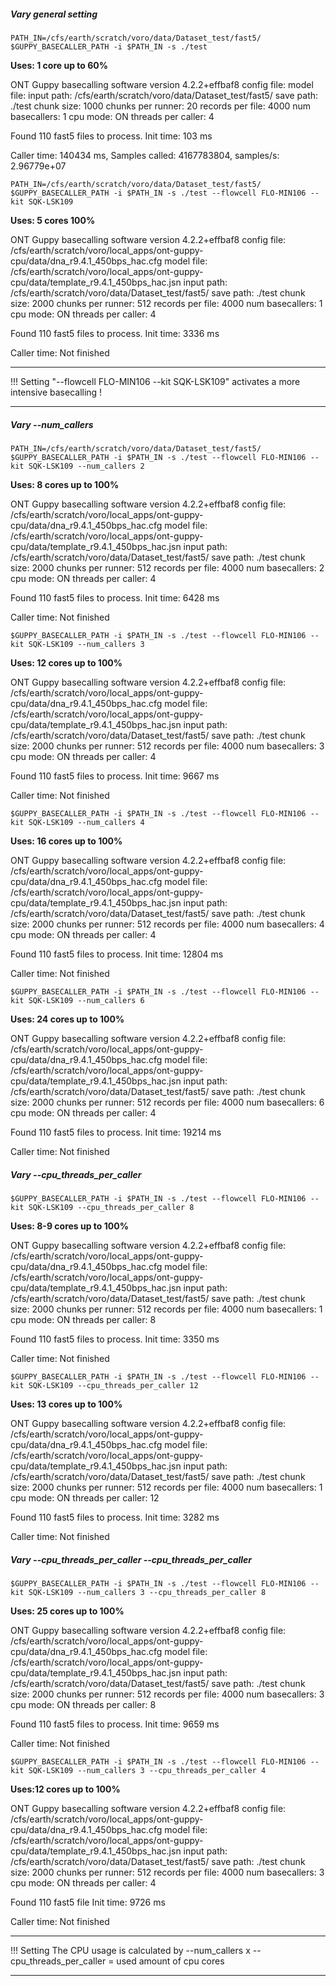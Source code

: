 ##### Vary general setting

	PATH_IN=/cfs/earth/scratch/voro/data/Dataset_test/fast5/
	$GUPPY_BASECALLER_PATH -i $PATH_IN -s ./test

**Uses: 1 core up to 60%**

ONT Guppy basecalling software version 4.2.2+effbaf8
config file:
model file:
input path:         /cfs/earth/scratch/voro/data/Dataset_test/fast5/
save path:          ./test
chunk size:         1000
chunks per runner:  20
records per file:   4000
num basecallers:    1
cpu mode:           ON
threads per caller: 4

Found 110 fast5 files to process.
Init time: 103 ms

Caller time: 140434 ms, Samples called: 4167783804, samples/s: 2.96779e+07

	PATH_IN=/cfs/earth/scratch/voro/data/Dataset_test/fast5/
	$GUPPY_BASECALLER_PATH -i $PATH_IN -s ./test --flowcell FLO-MIN106 --kit SQK-LSK109

**Uses: 5 cores 100%**

ONT Guppy basecalling software version 4.2.2+effbaf8
config file:        /cfs/earth/scratch/voro/local_apps/ont-guppy-cpu/data/dna_r9.4.1_450bps_hac.cfg
model file:         /cfs/earth/scratch/voro/local_apps/ont-guppy-cpu/data/template_r9.4.1_450bps_hac.jsn
input path:         /cfs/earth/scratch/voro/data/Dataset_test/fast5/
save path:          ./test
chunk size:         2000
chunks per runner:  512
records per file:   4000
num basecallers:    1
cpu mode:           ON
threads per caller: 4

Found 110 fast5 files to process.
Init time: 3336 ms

Caller time: Not finished

___
!!! Setting "--flowcell FLO-MIN106 --kit SQK-LSK109" activates a more intensive basecalling !
___

##### Vary --num_callers

	PATH_IN=/cfs/earth/scratch/voro/data/Dataset_test/fast5/
	$GUPPY_BASECALLER_PATH -i $PATH_IN -s ./test --flowcell FLO-MIN106 --kit SQK-LSK109 --num_callers 2


**Uses: 8 cores up to 100%**

ONT Guppy basecalling software version 4.2.2+effbaf8
config file:        /cfs/earth/scratch/voro/local_apps/ont-guppy-cpu/data/dna_r9.4.1_450bps_hac.cfg
model file:         /cfs/earth/scratch/voro/local_apps/ont-guppy-cpu/data/template_r9.4.1_450bps_hac.jsn
input path:         /cfs/earth/scratch/voro/data/Dataset_test/fast5/
save path:          ./test
chunk size:         2000
chunks per runner:  512
records per file:   4000
num basecallers:    2
cpu mode:           ON
threads per caller: 4

Found 110 fast5 files to process.
Init time: 6428 ms

Caller time: Not finished


	$GUPPY_BASECALLER_PATH -i $PATH_IN -s ./test --flowcell FLO-MIN106 --kit SQK-LSK109 --num_callers 3

**Uses: 12 cores up to 100%**

ONT Guppy basecalling software version 4.2.2+effbaf8
config file:        /cfs/earth/scratch/voro/local_apps/ont-guppy-cpu/data/dna_r9.4.1_450bps_hac.cfg
model file:         /cfs/earth/scratch/voro/local_apps/ont-guppy-cpu/data/template_r9.4.1_450bps_hac.jsn
input path:         /cfs/earth/scratch/voro/data/Dataset_test/fast5/
save path:          ./test
chunk size:         2000
chunks per runner:  512
records per file:   4000
num basecallers:    3
cpu mode:           ON
threads per caller: 4

Found 110 fast5 files to process.
Init time: 9667 ms

Caller time: Not finished


	$GUPPY_BASECALLER_PATH -i $PATH_IN -s ./test --flowcell FLO-MIN106 --kit SQK-LSK109 --num_callers 4

**Uses: 16 cores up to 100%**

ONT Guppy basecalling software version 4.2.2+effbaf8
config file:        /cfs/earth/scratch/voro/local_apps/ont-guppy-cpu/data/dna_r9.4.1_450bps_hac.cfg
model file:         /cfs/earth/scratch/voro/local_apps/ont-guppy-cpu/data/template_r9.4.1_450bps_hac.jsn
input path:         /cfs/earth/scratch/voro/data/Dataset_test/fast5/
save path:          ./test
chunk size:         2000
chunks per runner:  512
records per file:   4000
num basecallers:    4
cpu mode:           ON
threads per caller: 4

Found 110 fast5 files to process.
Init time: 12804 ms

Caller time: Not finished

	$GUPPY_BASECALLER_PATH -i $PATH_IN -s ./test --flowcell FLO-MIN106 --kit SQK-LSK109 --num_callers 6
	
**Uses: 24 cores up to 100%**

ONT Guppy basecalling software version 4.2.2+effbaf8
config file:        /cfs/earth/scratch/voro/local_apps/ont-guppy-cpu/data/dna_r9.4.1_450bps_hac.cfg
model file:         /cfs/earth/scratch/voro/local_apps/ont-guppy-cpu/data/template_r9.4.1_450bps_hac.jsn
input path:         /cfs/earth/scratch/voro/data/Dataset_test/fast5/
save path:          ./test
chunk size:         2000
chunks per runner:  512
records per file:   4000
num basecallers:    6
cpu mode:           ON
threads per caller: 4

Found 110 fast5 files to process.
Init time: 19214 ms

Caller time: Not finished

##### Vary --cpu_threads_per_caller

	$GUPPY_BASECALLER_PATH -i $PATH_IN -s ./test --flowcell FLO-MIN106 --kit SQK-LSK109 --cpu_threads_per_caller 8

**Uses: 8-9 cores up to 100%**

ONT Guppy basecalling software version 4.2.2+effbaf8
config file:        /cfs/earth/scratch/voro/local_apps/ont-guppy-cpu/data/dna_r9.4.1_450bps_hac.cfg
model file:         /cfs/earth/scratch/voro/local_apps/ont-guppy-cpu/data/template_r9.4.1_450bps_hac.jsn
input path:         /cfs/earth/scratch/voro/data/Dataset_test/fast5/
save path:          ./test
chunk size:         2000
chunks per runner:  512
records per file:   4000
num basecallers:    1
cpu mode:           ON
threads per caller: 8

Found 110 fast5 files to process.
Init time: 3350 ms

Caller time: Not finished

	$GUPPY_BASECALLER_PATH -i $PATH_IN -s ./test --flowcell FLO-MIN106 --kit SQK-LSK109 --cpu_threads_per_caller 12

**Uses: 13 cores up to 100%**

ONT Guppy basecalling software version 4.2.2+effbaf8
config file:        /cfs/earth/scratch/voro/local_apps/ont-guppy-cpu/data/dna_r9.4.1_450bps_hac.cfg
model file:         /cfs/earth/scratch/voro/local_apps/ont-guppy-cpu/data/template_r9.4.1_450bps_hac.jsn
input path:         /cfs/earth/scratch/voro/data/Dataset_test/fast5/
save path:          ./test
chunk size:         2000
chunks per runner:  512
records per file:   4000
num basecallers:    1
cpu mode:           ON
threads per caller: 12

Found 110 fast5 files to process.
Init time: 3282 ms

Caller time: Not finished


##### Vary --cpu_threads_per_caller --cpu_threads_per_caller

	$GUPPY_BASECALLER_PATH -i $PATH_IN -s ./test --flowcell FLO-MIN106 --kit SQK-LSK109 --num_callers 3 --cpu_threads_per_caller 8

**Uses: 25 cores up to 100%**

ONT Guppy basecalling software version 4.2.2+effbaf8
config file:        /cfs/earth/scratch/voro/local_apps/ont-guppy-cpu/data/dna_r9.4.1_450bps_hac.cfg
model file:         /cfs/earth/scratch/voro/local_apps/ont-guppy-cpu/data/template_r9.4.1_450bps_hac.jsn
input path:         /cfs/earth/scratch/voro/data/Dataset_test/fast5/
save path:          ./test
chunk size:         2000
chunks per runner:  512
records per file:   4000
num basecallers:    3
cpu mode:           ON
threads per caller: 8

Found 110 fast5 files to process.
Init time: 9659 ms

Caller time: Not finished


	$GUPPY_BASECALLER_PATH -i $PATH_IN -s ./test --flowcell FLO-MIN106 --kit SQK-LSK109 --num_callers 3 --cpu_threads_per_caller 4
	
**Uses:12 cores up to 100%**

ONT Guppy basecalling software version 4.2.2+effbaf8
config file:        /cfs/earth/scratch/voro/local_apps/ont-guppy-cpu/data/dna_r9.4.1_450bps_hac.cfg
model file:         /cfs/earth/scratch/voro/local_apps/ont-guppy-cpu/data/template_r9.4.1_450bps_hac.jsn
input path:         /cfs/earth/scratch/voro/data/Dataset_test/fast5/
save path:          ./test
chunk size:         2000
chunks per runner:  512
records per file:   4000
num basecallers:    3
cpu mode:           ON
threads per caller: 4

Found 110 fast5 file
Init time: 9726 ms

Caller time: Not finished

___
!!! Setting The CPU usage is calculated by --num_callers  x --cpu_threads_per_caller = used amount of cpu cores
___